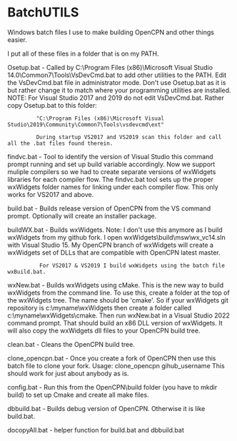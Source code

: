 # BatchUTILS
Windows batch files I use to make building OpenCPN and other things easier.

I put all of these files in a folder that is on my PATH.

Osetup.bat - Called by C:\Program Files (x86)\Microsoft Visual Studio 14.0\Common7\Tools\VsDevCmd.bat to add other utilities to the PATH.
             Edit the VsDevCmd.bat file in administrator mode. Don't use Osetup.bat as it is but rather change it to match where your
             programming utilities are installed.
             NOTE: For Visual Studio 2017 and 2019 do not edit VsDevCmd.bat. Rather copy Osetup.bat to this folder:
             
             "C:\Program Files (x86)\Microsoft Visual Studio\2019\Community\Common7\Tools\vsdevcmd\ext"
             
             During startup VS2017 and VS2019 scan this folder and call all the .bat files found therein.

findvc.bat - Tool to identify the version of Visual Studio this command prompt running and set up build variable accordingly.  Now 
             we support muliple compilers so we had to create separate versions of wxWidgets libraries for each compiler flow. The
             findvc.bat tool sets up the proper wxWidgets folder names for linking under each compiler flow.  This only works for 
             VS2017 and above.

build.bat - Builds release version of OpenCPN from the VS command prompt. Optionally will create an installer package.

buildWX.bat - Builds wxWidgets. Note: I don't use this anymore as I build wxWidgets from my github fork. I open
              wxWidgets\build\msw\wx_vc14.sln with Visual Studio 15. My OpenCPN branch of wxWidgets will create a wxWidgets set of 
              DLLs that are compatible with OpenCPN latest master.
              
              For VS2017 & VS2019 I build wxWidgets using the batch file wxBuild.bat.

wxNew.bat - Builds wxWidgets using cMake.  This is the new way to build wxWidgets from the command line.  To use this, create 
            a folder at the top of the wxWidgets tree.  The name should be 'cmake'.  So if your wxWidgets git repository is 
            c:\myname\wxWidgets then create a folder called c:\myname\wxWidgets\cmake.  Then run wxNew.bat in a 
            Visual Studio 2022 command prompt.  That should build an x86 DLL version of wxWidgets.  It will also copy the 
            wxWidgets dll files to your OpenCPN build tree.
           
clean.bat - Cleans the OpenCPN build tree.

clone_opencpn.bat - Once you create a fork of OpenCPN then use this batch file to clone your fork. Usage: clone_opencpn gihub_username
                    This should work for just about anybody as is.
                    
config.bat - Run this from the OpenCPN\build folder (you have to mkdir build) to set up Cmake and create all make files.

dbbuild.bat - Builds debug version of OpenCPN. Otherwise it is like build.bat.

docopyAll.bat - helper function for build.bat and dbbuild.bat

